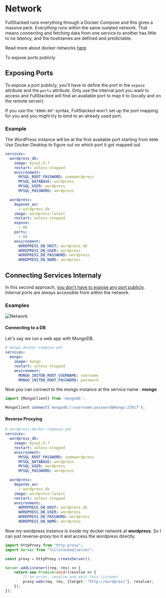 # Network

FullStacked runs everything through a Docker Compose and this gives a massive perk. Everything runs within the same isolated network. That means connecting and fetching data from one service to another has little to no latency, and the hostnames are defined and predictable. 

Read more about docker networks [here](https://docs.docker.com/compose/networking/)

To expose ports publicly

## Exposing Ports

To expose a port publicly, you'll have to define the port in the `expose` attribute and the `ports` attribute. Only use the internal port you want to access and FullStacked will find an available port to map it to (locally and on the remote server).

If you use the `"8000:80"` syntax, FullStacked won't set up the port mapping for you and you might try to bind to an already used port.

### Example

The WordPress instance will be at the first available port starting from `8000`. Use Docker Desktop to figure out on which port it got mapped out.

```yaml
services:
  wordpress_db:
    image: mysql:5.7
    restart: unless-stopped
    environment:
      MYSQL_ROOT_PASSWORD: somewordpress
      MYSQL_DATABASE: wordpress
      MYSQL_USER: wordpress
      MYSQL_PASSWORD: wordpress

  wordpress:
    depends_on:
      - wordpress_db
    image: wordpress:latest
    restart: unless-stopped
    expose:
      - 80
    ports:
      - 80
    environment:
      WORDPRESS_DB_HOST: wordpress_db
      WORDPRESS_DB_USER: wordpress
      WORDPRESS_DB_PASSWORD: wordpress
      WORDPRESS_DB_NAME: wordpress
```

## Connecting Services Internaly

In this second approach, <u>you don't have to expose any port publicly</u>. Internal ports are always accessible from within the network.

### Examples

![Network](https://files.cplepage.com/fullstacked/network.png)

#### Connecting to a DB

Let's say we run a web app with MongoDB.

```yml
# mongo.docker-compose.yml
services:
  mongo:
    image: mongo
    restart: unless-stopped
    environment:
      MONGO_INITDB_ROOT_USERNAME: username
      MONGO_INITDB_ROOT_PASSWORD: password
```

Now you can connect to the mongo instance at the service name : **mongo**

```ts
import {MongoClient} from 'mongodb';

MongoClient.connect(`mongodb://username:password@mongo:27017`);
```

#### Reverse Proxying

```yml
# wordpress.docker-compose.yml
services:
  wordpress_db:
    image: mysql:5.7
    restart: unless-stopped
    environment:
      MYSQL_ROOT_PASSWORD: somewordpress
      MYSQL_DATABASE: wordpress
      MYSQL_USER: wordpress
      MYSQL_PASSWORD: wordpress

  wordpress:
    depends_on:
      - wordpress_db
    image: wordpress:latest
    restart: unless-stopped
    environment:
      WORDPRESS_DB_HOST: wordpress_db
      WORDPRESS_DB_USER: wordpress
      WORDPRESS_DB_PASSWORD: wordpress
      WORDPRESS_DB_NAME: wordpress
```

Now my wordpress instance is inside my docker network at **wordpress**. So I can just reverse-proxy too it and access the wordpress directly.

```ts
import httpProxy from "http-proxy";
import Server from "fullstacked/server";

const proxy = httpProxy.createServer();

Server.addListener((req, res) => {
    return new Promise<void>(resolve => {
        // on error, resolve and exit this listener
        proxy.web(req, res, {target: "http://wordpress"}, resolve);
    });
});
```
